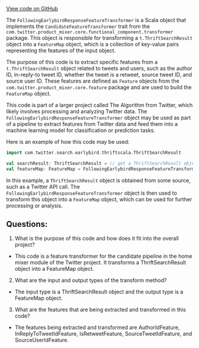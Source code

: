 [View code on GitHub](https://github.com/misbahsy/the-algorithm/home-mixer/server/src/main/scala/com/twitter/home_mixer/product/following/FollowingEarlybirdResponseFeatureTransformer.scala)

The `FollowingEarlybirdResponseFeatureTransformer` is a Scala object that implements the `CandidateFeatureTransformer` trait from the `com.twitter.product_mixer.core.functional_component.transformer` package. This object is responsible for transforming a `t.ThriftSearchResult` object into a `FeatureMap` object, which is a collection of key-value pairs representing the features of the input object. 

The purpose of this code is to extract specific features from a `t.ThriftSearchResult` object related to tweets and users, such as the author ID, in-reply-to tweet ID, whether the tweet is a retweet, source tweet ID, and source user ID. These features are defined as `Feature` objects from the `com.twitter.product_mixer.core.feature` package and are used to build the `FeatureMap` object. 

This code is part of a larger project called The Algorithm from Twitter, which likely involves processing and analyzing Twitter data. The `FollowingEarlybirdResponseFeatureTransformer` object may be used as part of a pipeline to extract features from Twitter data and feed them into a machine learning model for classification or prediction tasks. 

Here is an example of how this code may be used:

```scala
import com.twitter.search.earlybird.thriftscala.ThriftSearchResult

val searchResult: ThriftSearchResult = // get a ThriftSearchResult object from some source
val featureMap: FeatureMap = FollowingEarlybirdResponseFeatureTransformer.transform(searchResult)
```

In this example, a `ThriftSearchResult` object is obtained from some source, such as a Twitter API call. The `FollowingEarlybirdResponseFeatureTransformer` object is then used to transform this object into a `FeatureMap` object, which can be used for further processing or analysis.
## Questions: 
 1. What is the purpose of this code and how does it fit into the overall project?
- This code is a feature transformer for the candidate pipeline in the home mixer module of the Twitter project. It transforms a ThriftSearchResult object into a FeatureMap object.

2. What are the input and output types of the transform method?
- The input type is a ThriftSearchResult object and the output type is a FeatureMap object.

3. What are the features that are being extracted and transformed in this code?
- The features being extracted and transformed are AuthorIdFeature, InReplyToTweetIdFeature, IsRetweetFeature, SourceTweetIdFeature, and SourceUserIdFeature.